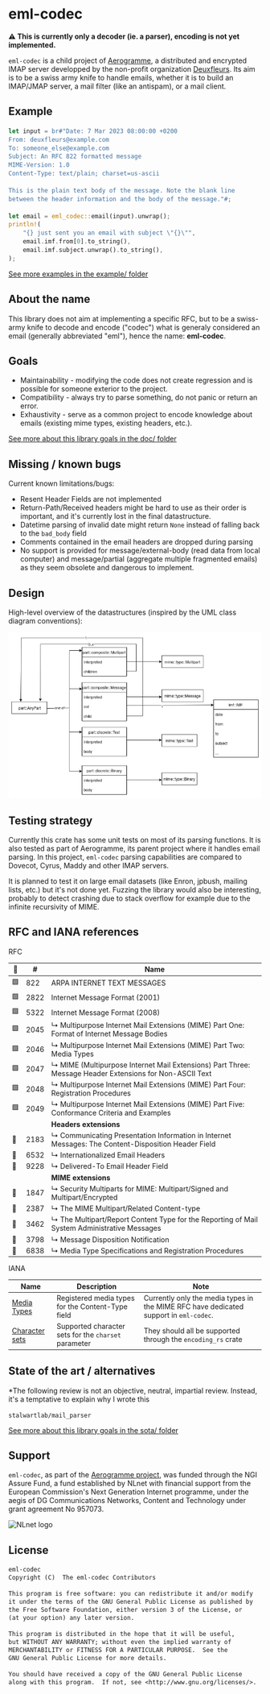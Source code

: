# eml-codec

**⚠️ This is currently only a decoder (ie. a parser), encoding is not yet implemented.**

`eml-codec` is a child project of [Aerogramme](https://aerogramme.deuxfleurs.fr), a distributed and encrypted IMAP server developped by the non-profit organization [Deuxfleurs](https://deuxfleurs.fr).
Its aim is to be a swiss army knife to handle emails, whether it is to build an IMAP/JMAP server, a mail filter (like an antispam), or a mail client.

## Example

```rust
let input = br#"Date: 7 Mar 2023 08:00:00 +0200
From: deuxfleurs@example.com
To: someone_else@example.com
Subject: An RFC 822 formatted message
MIME-Version: 1.0
Content-Type: text/plain; charset=us-ascii

This is the plain text body of the message. Note the blank line
between the header information and the body of the message."#;

let email = eml_codec::email(input).unwrap();
println!(
    "{} just sent you an email with subject \"{}\"",
    email.imf.from[0].to_string(),
    email.imf.subject.unwrap().to_string(),
);
```

[See more examples in the example/ folder](./example/)

## About the name

This library does not aim at implementing a specific RFC, but to be a swiss-army knife to decode and encode ("codec") what is generaly considered an email (generally abbreviated "eml"), hence the name: **eml-codec**.

## Goals

- Maintainability - modifying the code does not create regression and is possible for someone exterior to the project.
- Compatibility - always try to parse something, do not panic or return an error.
- Exhaustivity - serve as a common project to encode knowledge about emails (existing mime types, existing headers, etc.).

[See more about this library goals in the doc/ folder](./doc/goals.md)

## Missing / known bugs

Current known limitations/bugs:

 - Resent Header Fields are not implemented
 - Return-Path/Received headers might be hard to use as their order is important, and it's currently lost in the final datastructure.
 - Datetime parsing of invalid date might return `None` instead of falling back to the `bad_body` field
 - Comments contained in the email headers are dropped during parsing
 - No support is provided for message/external-body (read data from local computer) and message/partial (aggregate multiple fragmented emails) as they seem obsolete and dangerous to implement.

## Design

High-level overview of the datastructures (inspired by the UML class diagram conventions):

![Diagram of class made on Draw.io](./doc/class-uml.png)

## Testing strategy

Currently this crate has some unit tests on most of its parsing functions.
It is also tested as part of Aerogramme, its parent project where it handles email parsing.
In this project,  `eml-codec` parsing capabilities are compared to Dovecot, Cyrus, Maddy and other IMAP servers.

It is planned to test it on large email datasets (like Enron, jpbush, mailing lists, etc.) but it's not done yet.
Fuzzing the library would also be interesting, probably to detect crashing due to stack overflow for example
due to the infinite recursivity of MIME.

## RFC and IANA references

RFC

| 🚩 | # | Name |
|----|---|------|
| 🟩 |822	| ARPA INTERNET TEXT MESSAGES| 
| 🟩 |2822	| Internet Message Format (2001) | 	
| 🟩 |5322	| Internet Message Format (2008) | 	
| 🟩 |2045	| ↳ Multipurpose Internet Mail Extensions (MIME) Part One: Format of Internet Message Bodies |
| 🟩 |2046	| ↳ Multipurpose Internet Mail Extensions (MIME) Part Two: Media Types | 
| 🟩 |2047	| ↳ MIME (Multipurpose Internet Mail Extensions) Part Three: Message Header Extensions for Non-ASCII Text | 
| 🟩 |2048	| ↳ Multipurpose Internet Mail Extensions (MIME) Part Four: Registration Procedures | 
| 🟩 |2049	| ↳ Multipurpose Internet Mail Extensions (MIME) Part Five: Conformance Criteria and Examples |
|    |      | **Headers extensions** |
| 🔴 |2183  | ↳ Communicating Presentation Information in Internet Messages: The Content-Disposition Header Field |
| 🔴 |6532	| ↳ Internationalized Email Headers |
| 🔴 |9228  | ↳ Delivered-To Email Header Field |
|    |      | **MIME extensions** |
| 🔴 |1847  | ↳ Security Multiparts for MIME: Multipart/Signed and Multipart/Encrypted |
| 🔴 |2387  | ↳ The MIME Multipart/Related Content-type |
| 🔴 |3462  | ↳ The Multipart/Report Content Type for the Reporting of Mail System Administrative Messages |
| 🔴 |3798  | ↳ Message Disposition Notification |
| 🔴 |6838  | ↳ Media Type Specifications and Registration Procedures |

IANA

| Name | Description | Note |
|------|-------------|------|
| [Media Types](https://www.iana.org/assignments/media-types/media-types.xhtml) | Registered media types for the Content-Type field | Currently only the media types in the MIME RFC have dedicated support in `eml-codec`. |
| [Character sets](https://www.iana.org/assignments/character-sets/character-sets.xhtml) | Supported character sets for the `charset` parameter | They should all be supported through the `encoding_rs` crate |

## State of the art / alternatives

*The following review is not an objective, neutral, impartial review. Instead, it's a temptative 
to explain why I wrote this 

`stalwartlab/mail_parser`

[See more about this library goals in the sota/ folder](./doc/sota.md)

## Support

`eml-codec`, as part of the [Aerogramme project](https://nlnet.nl/project/Aerogramme/), was funded through the NGI Assure Fund, a fund established by NLnet with financial support from the European Commission's Next Generation Internet programme, under the aegis of DG Communications Networks, Content and Technology under grant agreement No 957073.

![NLnet logo](https://aerogramme.deuxfleurs.fr/images/nlnet.svg)

## License

```
eml-codec
Copyright (C)  The eml-codec Contributors

This program is free software: you can redistribute it and/or modify
it under the terms of the GNU General Public License as published by
the Free Software Foundation, either version 3 of the License, or
(at your option) any later version.

This program is distributed in the hope that it will be useful,
but WITHOUT ANY WARRANTY; without even the implied warranty of
MERCHANTABILITY or FITNESS FOR A PARTICULAR PURPOSE.  See the
GNU General Public License for more details.

You should have received a copy of the GNU General Public License
along with this program.  If not, see <http://www.gnu.org/licenses/>.
```
